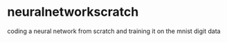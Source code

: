 # neuralnetworkscratch
coding a neural network from scratch and training it on the mnist digit data
